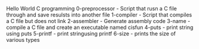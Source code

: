 Hello World C programming
0-preprocessor - Script that rusn a C file through and save resulsts into another file
1-compiler - Script that compiles a C file but does not link
2-assembler - Generate assembly code
3-name - compile a C file and create an executable named cisfun
4-puts - print string using puts 
5-printf - print stringusing printf
6-size - prints the size of various types

